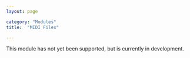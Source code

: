 ```yaml
---
layout: page

category: "Modules"
title:  "MIDI Files"

---
```


<div class="alert alert-warning" role="alert"><i class="fa fa-exclamation-triangle"></i>This module has not yet been supported, but is currently in development.</div>
